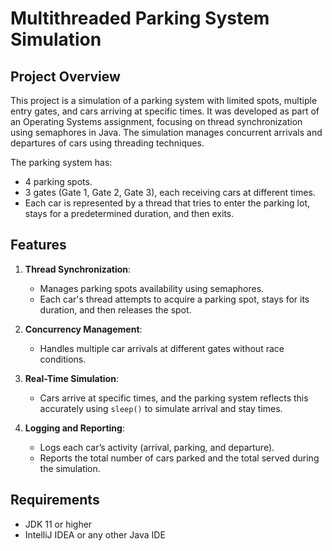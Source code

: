 # Multithreaded Parking System Simulation

## Project Overview
This project is a simulation of a parking system with limited spots, multiple entry gates, and cars arriving at specific times. It was developed as part of an Operating Systems assignment, focusing on thread synchronization using semaphores in Java. The simulation manages concurrent arrivals and departures of cars using threading techniques.

The parking system has:
- 4 parking spots.
- 3 gates (Gate 1, Gate 2, Gate 3), each receiving cars at different times.
- Each car is represented by a thread that tries to enter the parking lot, stays for a predetermined duration, and then exits.

## Features
1. **Thread Synchronization**:
   - Manages parking spots availability using semaphores.
   - Each car's thread attempts to acquire a parking spot, stays for its duration, and then releases the spot.

2. **Concurrency Management**:
   - Handles multiple car arrivals at different gates without race conditions.

3. **Real-Time Simulation**:
   - Cars arrive at specific times, and the parking system reflects this accurately using `sleep()` to simulate arrival and stay times.

4. **Logging and Reporting**:
   - Logs each car’s activity (arrival, parking, and departure).
   - Reports the total number of cars parked and the total served during the simulation.

## Requirements
- JDK 11 or higher
- IntelliJ IDEA or any other Java IDE

